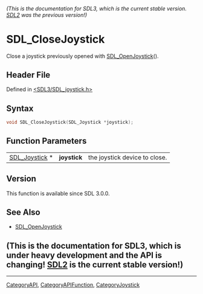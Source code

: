 ###### (This is the documentation for SDL3, which is the current stable version. [SDL2](https://wiki.libsdl.org/SDL2/) was the previous version!)
# SDL_CloseJoystick

Close a joystick previously opened with [SDL_OpenJoystick](SDL_OpenJoystick)().

## Header File

Defined in [<SDL3/SDL_joystick.h>](https://github.com/libsdl-org/SDL/blob/main/include/SDL3/SDL_joystick.h)

## Syntax

```c
void SDL_CloseJoystick(SDL_Joystick *joystick);
```

## Function Parameters

|                                |              |                               |
| ------------------------------ | ------------ | ----------------------------- |
| [SDL_Joystick](SDL_Joystick) * | **joystick** | the joystick device to close. |

## Version

This function is available since SDL 3.0.0.

## See Also

- [SDL_OpenJoystick](SDL_OpenJoystick)


## (This is the documentation for SDL3, which is under heavy development and the API is changing! [SDL2](https://wiki.libsdl.org/SDL2/) is the current stable version!)



----
[CategoryAPI](CategoryAPI), [CategoryAPIFunction](CategoryAPIFunction), [CategoryJoystick](CategoryJoystick)

